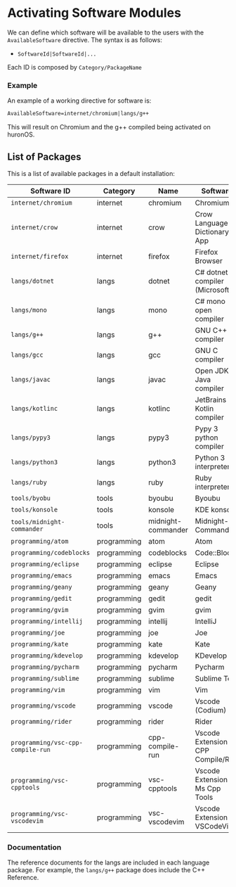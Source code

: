 # Activating Software Modules
We can define which software will be available to the users with the `AvailableSoftware` directive. 
The syntax is as follows:
- `SoftwareId|SoftwareId|...`

Each ID is composed by `Category/PackageName`

### Example
An example of a working directive for software is:
```txt
AvailableSoftware=internet/chromium|langs/g++
```
This will result on Chromium and the g++ compiled being activated on huronOS.

## List of Packages
This is a list of available packages in a default installation:

| Software ID                       | Category    | Name               | Software |
| --------------------------------- | ----------- | ------------------ | -------- |
| `internet/chromium`         		| internet    | chromium           | Chromium |
| `internet/crow`             		| internet    | crow               | Crow Language Dictionary App |
| `internet/firefox`          		| internet    | firefox            | Firefox Browser |
| `langs/dotnet`              		| langs       | dotnet             | C# dotnet compiler (Microsoft) |
| `langs/mono`                		| langs       | mono               | C# mono open compiler |
| `langs/g++`                 		| langs       | g++                | GNU C++ compiler |
| `langs/gcc`                 		| langs       | gcc                | GNU C compiler |
| `langs/javac`               		| langs       | javac              | Open JDK Java compiler |
| `langs/kotlinc`             		| langs       | kotlinc            | JetBrains Kotlin compiler |
| `langs/pypy3`               		| langs       | pypy3              | Pypy 3 python compiler |
| `langs/python3`             		| langs       | python3            | Python 3 interpreter |
| `langs/ruby`                		| langs       | ruby               | Ruby interpreter |
| `tools/byobu`               		| tools       | byoubu             | Byoubu |
| `tools/konsole`             		| tools       | konsole            | KDE konsole |
| `tools/midnight-commander`  		| tools       | midnight-commander | Midnight-Commander
| `programming/atom`          		| programming | atom               | Atom |
| `programming/codeblocks`    		| programming | codeblocks         | Code::Blocks |
| `programming/eclipse`       		| programming | eclipse            | Eclipse |
| `programming/emacs`         		| programming | emacs              | Emacs |
| `programming/geany`         		| programming | geany              | Geany |
| `programming/gedit`         		| programming | gedit              | gedit |
| `programming/gvim`          		| programming | gvim               | gvim |
| `programming/intellij`      		| programming | intellij           | IntelliJ |
| `programming/joe`           		| programming | joe                | Joe |
| `programming/kate`          		| programming | kate               | Kate |
| `programming/kdevelop`      		| programming | kdevelop           | KDevelop |
| `programming/pycharm`       		| programming | pycharm            | Pycharm |
| `programming/sublime`       		| programming | sublime            | Sublime Text |
| `programming/vim`           		| programming | vim                | Vim |
| `programming/vscode`        		| programming | vscode             | Vscode (Codium) |
| `programming/rider`         		| programming | rider              | Rider |
| `programming/vsc-cpp-compile-run` | programming | cpp-compile-run    | Vscode Extension CPP Compile/Run |
| `programming/vsc-cpptools`        | programming | vsc-cpptools       | Vscode Extension Ms Cpp Tools |
| `programming/vsc-vscodevim`       | programming | vsc-vscodevim      | Vscode Extension VSCodeVim |

### Documentation
The reference documents for the langs are included in each language package. 
For example, the `langs/g++` package does include the C++ Reference.